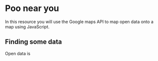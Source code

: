 # Poo near you

In this resource you will use the Google maps API to map open data onto a map using JavaScript.

## Finding some data

Open data is 
